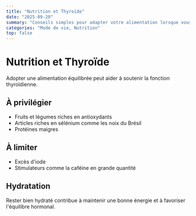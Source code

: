 ```yaml
---
title: "Nutrition et Thyroïde"
date: "2025-09-20"
summary: "Conseils simples pour adapter votre alimentation lorsque vous êtes atteint de la maladie de Basedow."
categories: "Mode de vie, Nutrition"
top: false
---
```


# Nutrition et Thyroïde

Adopter une alimentation équilibrée peut aider à soutenir la fonction thyroïdienne.

## À privilégier
- Fruits et légumes riches en antioxydants
- Articles riches en sélénium comme les noix du Brésil
- Protéines maigres

## À limiter
- Excès d'iode
- Stimulateurs comme la caféine en grande quantité

## Hydratation
Rester bien hydraté contribue à maintenir une bonne énergie et à favoriser l'équilibre hormonal.
